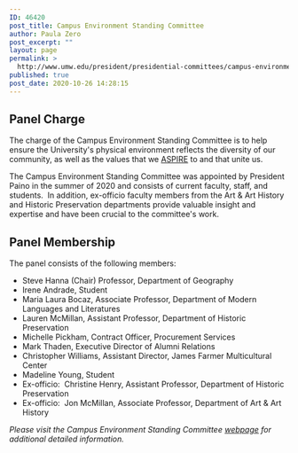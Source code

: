 ```yaml
---
ID: 46420
post_title: Campus Environment Standing Committee
author: Paula Zero
post_excerpt: ""
layout: page
permalink: >
  http://www.umw.edu/president/presidential-committees/campus-environment-standing-committee/
published: true
post_date: 2020-10-26 14:28:15
---
```

<h2>Panel Charge</h2>
The charge of the Campus Environment Standing Committee is to help ensure the University's physical environment reflects the diversity of our community, as well as the values that we <a href="https://www.umw.edu/about/our-principles-and-values/">ASPIRE</a> to and that unite us.

The Campus Environment Standing Committee was appointed by President Paino in the summer of 2020 and consists of current faculty, staff, and students.  In addition, ex-officio faculty members from the Art &amp; Art History and Historic Preservation departments provide valuable insight and expertise and have been crucial to the committee's work.
<h2>Panel Membership</h2>
The panel consists of the following members:
<ul>
 	<li>Steve Hanna (Chair) Professor, Department of Geography</li>
 	<li>Irene Andrade, Student</li>
 	<li>Maria Laura Bocaz, Associate Professor, Department of Modern Languages and Literatures</li>
 	<li>Lauren McMillan, Assistant Professor, Department of Historic Preservation</li>
 	<li>Michelle Pickham, Contract Officer, Procurement Services</li>
 	<li>Mark Thaden, Executive Director of Alumni Relations</li>
 	<li>Christopher Williams, Assistant Director, James Farmer Multicultural Center</li>
 	<li>Madeline Young, Student</li>
 	<li>Ex-officio:  Christine Henry, Assistant Professor, Department of Historic Preservation</li>
 	<li>Ex-officio:  Jon McMillan, Associate Professor, Department of Art &amp; Art History</li>
</ul>
<em>Please visit the Campus Environment Standing Committee <a href="https://in.umw.edu/campusenvironment/">webpage</a> for additional detailed information.  </em>